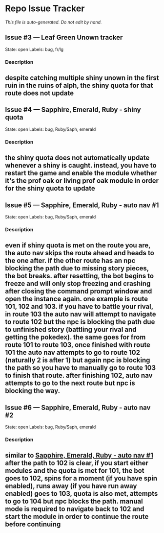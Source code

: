 # Repo Issue Tracker

_This file is auto-generated. Do not edit by hand._

## Issue #3 — Leaf Green Unown tracker
State: open
Labels: bug, fr/lg

### Description
despite catching multiple shiny unown in the first ruin in the ruins of alph, the shiny quota for that route does not update
---

## Issue #4 — Sapphire, Emerald, Ruby - shiny quota
State: open
Labels: bug, Ruby/Saph, emerald

### Description
the shiny quota does not automatically update whenever a shiny is caught. instead, you have to restart the game and enable the module whether it's the prof oak or living prof oak module in order for the shiny quota to update
---

## Issue #5 — Sapphire, Emerald, Ruby - auto nav #1
State: open
Labels: bug, Ruby/Saph, emerald

### Description
even if shiny quota is met on the route you are, the auto nav skips the route ahead and heads to the one after. if the other route has an npc blocking the path due to missing story pieces, the bot breaks. after resetting, the bot begins to freeze and will only stop freezing and crashing after closing the command prompt window and open the instance again. one example is route 101, 102 and 103. if you have to battle your rival, in route 103 the auto nav will attempt to navigate to route 102 but the npc is blocking the path due to unfinished story (battling your rival and getting the pokedex). the same goes for from route 101 to route 103, once finished with route 101 the auto nav attempts to go to route 102 (naturally 2 is after 1) but again npc is blocking the path so you have to manually go to route 103 to finish that route. after finishing 102, auto nav attempts to go to the next route but npc is blocking the way.
---

## Issue #6 — Sapphire, Emerald, Ruby - auto nav #2
State: open
Labels: bug, Ruby/Saph, emerald

### Description
similar to [Sapphire, Emerald, Ruby - auto nav #1](https://github.com/highvoltaage/pokebot-prof-oak/issues/5) after the path to 102 is clear, if you start either modules and the quota is met for 101, the bot goes to 102, spins for a moment (if you have spin enabled), runs away (if you have run away enabled) goes to 103, quota is also met, attempts to go to 104 but npc blocks the path. manual mode is required to navigate back to 102 and start the module in order to continue the route before continuing
---


